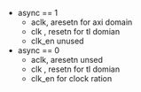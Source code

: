 
- async == 1
	- aclk, aresetn for axi domain
	- clk , resetn for tl domian
	- clk_en unused
- async == 0
	- aclk, aresetn unsed
	- clk , resetn for tl domian
	- clk_en for clock ration